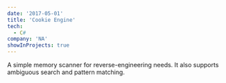 ```yaml
---
date: '2017-05-01'
title: 'Cookie Engine'
tech:
  - C#
company: 'NA'
showInProjects: true
---
```


A simple memory scanner for reverse-engineering needs. It also supports ambiguous search and pattern matching.
